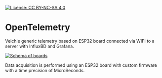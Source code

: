[![License: CC BY-NC-SA 4.0](https://img.shields.io/badge/License-CC%20BY--NC--SA%204.0-lightgrey.svg)](https://creativecommons.org/licenses/by-nc-sa/4.0/)

# OpenTelemetry
Veichle generic telemetry based on ESP32 board connected via WIFI to a server with InfluxBD and Grafana.

[![Schema of boards](https://docs.google.com/drawings/d/e/2PACX-1vQGLSP-_m8fptVWDAl_vZGqJBQysBhef0Ul7_Jzs-M315ut4xVACcDU5td3zVb1u4Yo34hr017nN3m4/pub?w=960&h=620)](#)

Data acquisition is performed using an ESP32 board with custom firmware with a time precision of MicroSeconds.